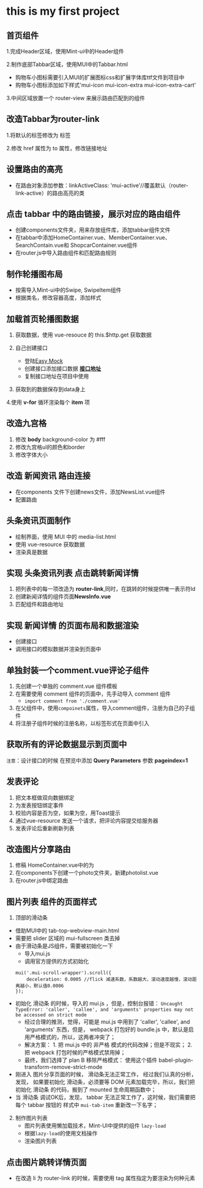 # this is my first project

## 首页组件
1.完成Header区域，使用Mint-ui中的Header组件

2.制作底部Tabbar区域，使用MUI中的Tabbar.html

 + 购物车小图标需要引入MUI的扩展图标css和扩展字体库ttf文件到项目中
 + 购物车小图标添加如下样式'mui-icon mui-icon-extra mui-icon-extra-cart'
 
3.中间区域放置一个 router-view 来展示路由匹配到的组件
 
## 改造Tabbar为router-link

1.将默认的<a></a>标签修改为 <router-link></router-link>标签

2.修改 href 属性为 to 属性，修改链接地址

## 设置路由的高亮

 + 在路由对象添加参数：linkActiveClass: 'mui-active'//覆盖默认（router-link-active）的路由高亮的类

## 点击 tabbar 中的路由链接，展示对应的路由组件

 + 创建components文件夹，用来存放组件库，添加tabbar组件文件
 + 在tabbar中添加HomeContainer.vue、MemberContainer.vue、SearchContain.vue和
 ShopcarContainer.vue组件
 + 在router.js中导入路由组件和匹配路由规则
 
## 制作轮播图布局
 + 按需导入Mint-ui中的Swipe, SwipeItem组件
 + 根据类名，修改容器高度，添加样式
 
## 加载首页轮播图数据

 1. 获取数据，使用 vue-resouce 的 this.$http.get 获取数据
 
 2. 自己创建接口
    + 登陆[Easy Mock](https://www.easy-mock.com/)
    + 创建接口添加接口数据 [**接口地址**](https://www.easy-mock.com/mock/5c8d279a36743d2c6db8e906/Follish-vue/list)
    + 复制接口地址在项目中使用
 
 3. 获取到的数据保存到data身上
 
 4.使用 **v-for** 循环渲染每个 **item** 项
 
## 改造九宫格
 1. 修改 **body** background-color 为 #fff
 2. 修改九宫格ul的颜色和border
 3. 修改字体大小
 
## 改造 **新闻资讯** 路由连接
 + 在components 文件下创建news文件，添加NewsList.vue组件
 + 配置路由
 
## 头条资讯页面制作
 + 绘制界面，使用 MUI 中的 media-list.html
 + 使用 vue-resource 获取数据
 + 渲染真是数据
 
## 实现 **头条资讯列表** 点击跳转新闻详情

 1. 把列表中的每一项改造为 **router-link**,同时，在跳转的时候提供唯一表示符Id
 2. 创建新闻详情的组件页面**NewsInfo.vue**
 3. 匹配组件和路由地址
 
## 实现 新闻详情 的页面布局和数据渲染
 + 创建接口
 + 调用接口的模拟数据并渲染到页面中

## 单独封装一个**comment.vue**评论子组件
 1. 先创建一个单独的 comment.vue 组件模板
 2. 在需要使用 comment 组件的页面中，先手动导入 comment 组件
    + `import comment from './comment.vue'`
 3. 在父组件中，使用`compoinets`属性，导入comment组件，注册为自己的子组件
 4. 将注册子组件时候的注册名称，以标签形式在页面中引入
 
## 获取所有的评论数据显示到页面中
 `注意`：设计接口的时候 在预览中添加 **Query Parameters** 参数 **pageindex=1**
 
## 发表评论
 1. 把文本框做双向数据绑定
 2. 为发表按钮绑定事件
 3. 校验内容是否为空，如果为空，用Toast提示
 4. 通过vue-resource 发送一个请求，把评论内容提交给服务器
 5. 发表评论后重新刷新列表
 
## 改造图片分享路由
 1. 修稿 HomeContainer.vue中的<a></a>为 <router-link></router-link>
 2. 在components下创建一个photo文件夹，新建photolist.vue
 3. 在router.js中绑定路由
 
## 图片列表 组件的页面样式
 1. 顶部的滑动条
  + 借助MUI中的 tab-top-webview-main.html
  + 需要把 slider 区域的 mui-fullscreen 类去掉
  + 由于滑动条是JS组件，需要被初始化一下
    + 导入mui.js
    + 调用官方提供的方式初始化
    ```
    mui('.mui-scroll-wrapper').scroll({
    	deceleration: 0.0005 //flick 减速系数，系数越大，滚动速度越慢，滚动距离越小，默认值0.0006
    });
    ```
   + 初始化 滑动条 的时候，导入的 mui.js ，但是，控制台报错： `Uncaught TypeError: 'caller', 'callee', and 'arguments' properties may not be accessed on strict mode`
     + 经过合理的推测，觉得，可能是 mui.js 中用到了 'caller', 'callee', and 'arguments' 东西，但是， webpack 打包好的 bundle.js 中，默认是启用严格模式的，所以，这两者冲突了；
      + 解决方案： 1. 把 mui.js 中的 非严格 模式的代码改掉；但是不现实； 2. 把 webpack 打包时候的严格模式禁用掉；
      + 最终，我们选择了 plan B  移除严格模式： 使用这个插件 babel-plugin-transform-remove-strict-mode
   + 刚进入 图片分享页面的时候， 滑动条无法正常工作， 经过我们认真的分析，发现， 如果要初始化 滑动条，必须要等 DOM 元素加载完毕，所以，我们把 初始化 滑动条 的代码，搬到了 mounted 生命周期函数中；
   + 当 滑动条 调试OK后，发现， tabbar 无法正常工作了，这时候，我们需要把 每个 tabbar 按钮的 样式中  `mui-tab-item` 重新改一下名字；
 2. 制作图片列表
    + 图片列表使用懒加载技术，Mint-UI中提供的组件 `lazy-load`
    + 根据`lazy-load`的使用文档操作
    + 渲染图片列表
    
## 点击图片跳转详情页面
   - 在改造 li 为 router-link 的时候，需要使用 tag 属性指定为要渲染为何种元素
 
